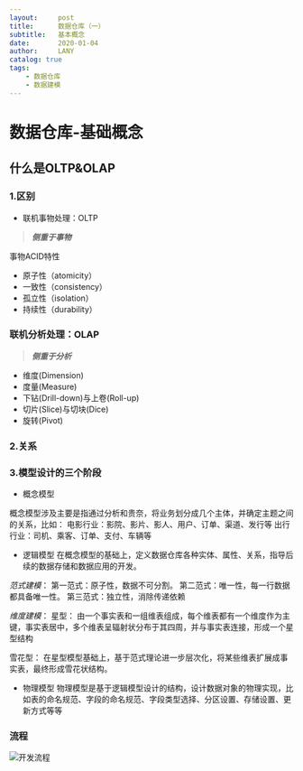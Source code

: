 ```yaml
---
layout:     post
title:      数据仓库（一）
subtitle:   基本概念
date:       2020-01-04
author:     LANY
catalog: true
tags:
    - 数据仓库
    - 数据建模
---
```


# 数据仓库-基础概念

## 什么是OLTP&OLAP

### 1.区别

- 联机事物处理：OLTP

> ***侧重于事物***

事物ACID特性

- 原子性（atomicity）
- 一致性（consistency）
- 孤立性（isolation）
- 持续性（durability）

### 联机分析处理：OLAP

> ***侧重于分析***

- 维度(Dimension)
- 度量(Measure)
- 下钻(Drill-down)与上卷(Roll-up)
- 切片(Slice)与切块(Dice)
- 旋转(Pivot)

### 2.关系



### 3.模型设计的三个阶段

- 概念模型


概念模型涉及主要是指通过分析和贵奈，将业务划分成几个主体，并确定主题之间的关系，比如：
电影行业：影院、影片、影人、用户、订单、渠道、发行等
出行行业：司机、乘客、订单、支付、车辆等

- 逻辑模型
在概念模型的基础上，定义数据仓库各种实体、属性、关系，指导后续的数据存储和数据应用的开发。

*范式建模*：
第一范式：原子性，数据不可分割。
第二范式：唯一性，每一行数据都具备唯一性。
第三范式：独立性，消除传递依赖

*维度建模*：
星型：
由一个事实表和一组维表组成，每个维表都有一个维度作为主键，事实表居中，多个维表呈辐射状分布于其四周，并与事实表连接，形成一个星型结构

雪花型：
在星型模型基础上，基于范式理论进一步层次化，将某些维表扩展成事实表，最终形成雪花状结构。

- 物理模型
物理模型是基于逻辑模型设计的结构，设计数据对象的物理实现，比如表的命名规范、字段的命名规范、字段类型选择、分区设置、存储设置、更新方式等等

### 流程

![开发流程](/Users/lany/Learn/数据仓库/snapshot/数据开发流程.png)



